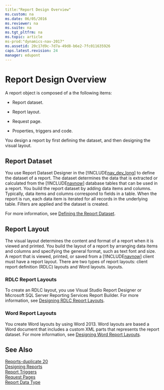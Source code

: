 ```yaml
---
title:"Report Design Overview"
ms.custom: na
ms.date: 06/05/2016
ms.reviewer: na
ms.suite: na
ms.tgt_pltfrm: na
ms.topic: article
ms-prod:"dynamics-nav-2017"
ms.assetid: 20c17d9c-7d7a-49d8-b6e2-7fc011635926
caps.latest.revision: 24
manager: edupont
---
```

# Report Design Overview
A report object is composed of a the following items:  
  
-   Report dataset.  
  
-   Report layout.  
  
-   Request page.  
  
-   Properties, triggers and code.  
  
 You design a report by first defining the dataset, and then designing the visual layout.  
  
## Report Dataset  
 You use Report Dataset Designer in the [!INCLUDE[nav_dev_long](includes/nav_dev_long_md.md)] to define the dataset of a report. The dataset determines the data that is extracted or calculated from the [!INCLUDE[navnow](includes/navnow_md.md)] database tables that can be used in a report. You build the report dataset by adding data items and columns. Typically, data items and columns correspond to fields in a table. When the report is run, each data item is iterated for all records in the underlying table. Filters are applied and the dataset is created.  
  
 For more information, see [Defining the Report Dataset](Defining-the-Report-Dataset.md).  
  
## Report Layout  
 The visual layout determines the content and format of a report when it is viewed and printed. You build the layout of a report by arranging data items and columns and specifying the general format, such as text font and size. A report that is viewed, printed, or saved from a [!INCLUDE[navnow](includes/navnow_md.md)] client must have a report layout. There are two types of report layouts: client report definition \(RDLC\) layouts and Word layouts. layouts.  
  
### RDLC Report Layouts  
 To create an RDLC layout, you use Visual Studio Report Designer or Microsoft SQL Server Reporting Services Report Builder. For more information, see [Designing RDLC Report Layouts](Designing-RDLC-Report-Layouts.md).  
  
### Word Report Layouts  
 You create Word layouts by using Word 2013. Word layouts are based a Word document that includes a custom XML parts that represents the report dataset. For more information, see [Designing Word Report Layouts](Designing-Word-Report-Layouts.md).  
  
## See Also  
 [Reports\-duplicate 20](Reports-duplicate-20.md)   
 [Designing Reports](Designing-Reports.md)   
 [Report Triggers](Report-Triggers.md)   
 [Request Pages](Request-Pages.md)   
 [Report Data Type](Report-Data-Type.md)